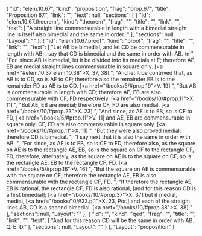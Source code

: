 {
  "id": "elem.10.67",
  "kind": "proposition",
  "frag": "prop.67",
  "title": "Proposition 67.",
  "link": "",
  "text": null,
  "sections": [
    {
      "id": "elem.10.67.theorem",
      "kind": "theorem",
      "frag": "",
      "title": "",
      "link": "",
      "text": [
        "A straight line commensurable in length with a bimedial straight line is itself also bimedial and the same in order. "
      ],
      "sections": null,
      "Layout": ""
    },
    {
      "id": "elem.10.67.proof",
      "kind": "proof",
      "frag": "",
      "title": "",
      "link": "",
      "text": [
        "Let AB be bimedial, and let CD be commensurable in length with AB; I say that CD is bimedial and the same in order with AB. \n      ",
        "For, since AB is bimedial, let it be divided into its medials at E; therefore AE, EB are medial straight lines commensurable in square only. [<a href=\"#elem.10.37 elem.10.38\">X. 37, 38</a>] ",
        "And let it be contrived that, as AB is to CD, so is AE to CF; therefore also the remainder EB is to the remainder FD as AB is to CD. [<a href=\"/books/5/#prop.19\">V. 19</a>] ",
        "But AB is commensurable in length with CD; therefore AE, EB are also commensurable with CF, FD respectively. [<a href=\"/books/10/#prop.11\">X. 11</a>] ",
        "But AE, EB are medial; therefore CF, FD are also medial. [<a href=\"/books/10/#prop.23\">X. 23</a>] ",
        "And since, as AE is to EB, so is CF to FD, [<a href=\"/books/5/#prop.11\">V. 11</a>] and AE, EB are commensurable in square only, CF, FD are also commensurable in square only. [<a href=\"/books/10/#prop.11\">X. 11</a>] ",
        "But they were also proved medial; therefore CD is bimedial. ",
        "I say next that it is also the same in order with AB. ",
        "For since, as AE is to EB, so is CF to FD, therefore also, as the square on AE is to the rectangle AE, EB, so is the square on CF to the rectangle CF, FD; therefore, alternately, as the square on AE is to the square on CF, so is the rectangle AE, EB to the rectangle CF, FD. [<a href=\"/books/5/#prop.16\">V. 16</a>] ",
        "But the square on AE is commensurable with the square on CF; therefore the rectangle AE, EB is also commensurable with the rectangle CF, FD. ",
        "If therefore the rectangle AE, EB is rational, the rectangle CF, FD is also rational, [and for this reason CD is a first bimedial]; [<a href=\"/books/10/#prop.37\">X. 37</a>] but if medial, medial, [<a href=\"/books/10/#23.p.1\">X. 23, Por.</a>] and each of the straight lines AB, CD is a second bimedial. [<a href=\"/books/10/#prop.38\">X. 38</a>] "
      ],
      "sections": null,
      "Layout": ""
    },
    {
      "id": "",
      "kind": "qed",
      "frag": "",
      "title": "",
      "link": "",
      "text": [
        "And for this reason CD will be the same in order with AB. Q. E. D."
      ],
      "sections": null,
      "Layout": ""
    }
  ],
  "Layout": "proposition"
}
